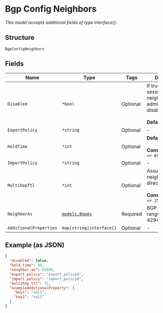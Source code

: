 
# Bgp Config Neighbors

*This model accepts additional fields of type interface{}.*

## Structure

`BgpConfigNeighbors`

## Fields

| Name | Type | Tags | Description |
|  --- | --- | --- | --- |
| `Disabled` | `*bool` | Optional | If true, the BGP session to this neighbor will be administratively disabled/shutdown<br><br>**Default**: `false` |
| `ExportPolicy` | `*string` | Optional | - |
| `HoldTime` | `*int` | Optional | **Default**: `90`<br><br>**Constraints**: `>= 0`, `<= 65535` |
| `ImportPolicy` | `*string` | Optional | - |
| `MultihopTtl` | `*int` | Optional | Assuming BGP neighbor is directly connected<br><br>**Constraints**: `>= 0`, `<= 255` |
| `NeighborAs` | [`models.BgpAs`](../../doc/models/containers/bgp-as.md) | Required | BGP AS, value in range 1-4294967295 |
| `AdditionalProperties` | `map[string]interface{}` | Optional | - |

## Example (as JSON)

```json
{
  "disabled": false,
  "hold_time": 90,
  "neighbor_as": 65000,
  "export_policy": "export_policy4",
  "import_policy": "import_policy8",
  "multihop_ttl": 72,
  "exampleAdditionalProperty": {
    "key1": "val1",
    "key2": "val2"
  }
}
```

